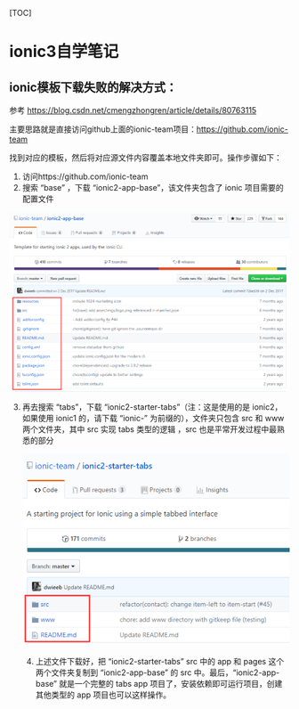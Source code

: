 [TOC]

# ionic3自学笔记

## ionic模板下载失败的解决方式：

参考 https://blog.csdn.net/cmengzhongren/article/details/80763115

主要思路就是直接访问github上面的ionic-team项目：https://github.com/ionic-team

找到对应的模板，然后将对应源文件内容覆盖本地文件夹即可。操作步骤如下：

1. 访问https://github.com/ionic-team
2. 搜索 “base” ，下载 “ionic2-app-base”，该文件夹包含了 ionic 项目需要的配置文件

![ionic-base](./images/ionicbase.png)

3. 再去搜索 “tabs”，下载 “ionic2-starter-tabs”（注：这是使用的是 ionic2，如果使用 ionic1 的，请下载 “ionic-” 为前缀的），文件夹只包含 src 和 www 两个文件夹，其中 src 实现 tabs 类型的逻辑 ，src 也是平常开发过程中最熟悉的部分

   ![ionic-tabs](./images/ionic-tabs.png)

   4. 上述文件下载好，把 “ionic2-starter-tabs” src 中的 app 和 pages 这个两个文件夹复制到 “ionic2-app-base” 的 src 中。最后，“ionic2-app-base” 就是一个完整的 tabs app 项目了，安装依赖即可运行项目，创建其他类型的 app 项目也可以这样操作。

      